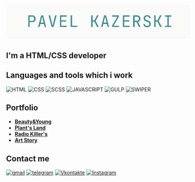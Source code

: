 ![Header](https://github.com/pavelkazerski/pavelkazerski/blob/main/assets/banner_github.png)

## I'm a HTML/CSS developer

## Languages and tools which i work

![HTML](https://img.shields.io/badge/-HTML-F2F1EC?style=for-the-badge&logo=html)
![CSS](https://img.shields.io/badge/-CSS-F2F1EC?style=for-the-badge&logo=css)
![SCSS](https://img.shields.io/badge/-SCSS-F2F1EC?style=for-the-badge&logo=sass)
![JAVASCRIPT](https://img.shields.io/badge/-JavaScript-F2F1EC?style=for-the-badge&logo=javascript&logoColor=41B883)
![GULP](https://img.shields.io/badge/-gulp-F2F1EC?style=for-the-badge&logo=gulp)
![SWIPER](https://img.shields.io/badge/-SWIPER-F2F1EC?style=for-the-badge&logo=swiper&logoColor=6332F6)

## Portfolio

* [**Beauty&Young**](https://pavelkazerski.github.io/beauty-and-young/)
* [**Plant's Land**](https://pavelkazerski.github.io/plants-land/)
* [**Radio Killer's**](https://pavelkazerski.github.io/radio-killers/)
* [**Art Story**](https://pavelkazerski.github.io/art-story/)

## Contact me

[![gmail](https://img.shields.io/badge/-gmail-F2F1EC?style=for-the-badge&logo=gmail)](mailto:pavel.kazerskii@mgail.com)
[![telegram](https://img.shields.io/badge/-telegram-F2F1EC?style=for-the-badge&logo=telegram)](https://t.me/P_kazerski)
[![Vkontakte](https://img.shields.io/badge/-Vkontakte-F2F1EC?style=for-the-badge&logo=Vk&logoColor=0077FF)](https://vk.com/id17763104)
[![Instagram](https://img.shields.io/badge/-Instagram-F2F1EC?style=for-the-badge&logo=Instagram)](https://www.instagram.com/pavel.kazerskii/?hl=ru)